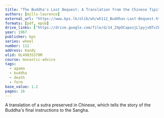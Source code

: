 ```yaml
---
title: "The Buddha's Last Bequest: A Translation from the Chinese Tipiṭaka"
authors: [mills-laurence]
external_url: "https://www.bps.lk/olib/wh/wh112_Buddhas-Last-Bequest.html"
formats: [pdf, epub]
drive_links: ["https://drive.google.com/file/d/14_Z4pOCapozjLlpyjvNTvIFtjh1_c-d9/view?usp=drivesdk", "https://drive.google.com/file/d/1jZtrqx8XS6TMNEB7Z17mulbY5ni_hRlY/view?usp=drivesdk"]
year: 1967
publisher: bps
series: wheel
number: 112
address: Kandy
olid: OL49835370M
course: monastic-advice
tags:
  - agama
  - buddha
  - death
  - form
base_value: 1.2
pages: 16
---
```


A translation of a sutra preserved in Chinese, which tells the story of the Buddha's final instructions to the Sangha.

